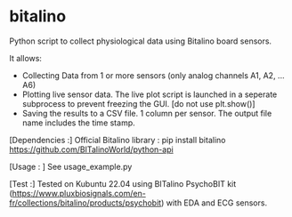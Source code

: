 # bitalino
Python script to collect physiological data using Bitalino board sensors.

It allows:
- Collecting Data from 1 or more sensors (only analog channels A1, A2, ... A6)
- Plotting live sensor data. The live plot script is launched in a seperate subprocess to prevent freezing the GUI. \[do not use plt.show()\]
- Saving the results to a CSV file. 1 column per sensor. The output file name includes the time stamp.

[Dependencies :]
  Official Bitalino library : pip install bitalino
  https://github.com/BITalinoWorld/python-api

[Usage : ]
  See usage_example.py

[Test :]
  Tested on Kubuntu 22.04
  using BITalino PsychoBIT kit (https://www.pluxbiosignals.com/en-fr/collections/bitalino/products/psychobit)
  with EDA and ECG sensors.

